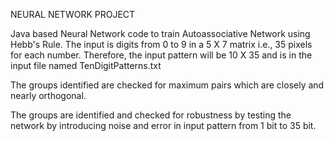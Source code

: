 NEURAL NETWORK PROJECT

Java based Neural Network code to train Autoassociative Network using Hebb's Rule. The input is digits from 0 to 9 in a 5 X 7 matrix i.e., 35 pixels for each number. Therefore, the input pattern will be 10 X 35 and is in the input file named TenDigitPatterns.txt

The groups identified are checked for maximum pairs which are closely and nearly orthogonal.

The groups are identified and checked for robustness by testing the network by introducing noise and error in input pattern from 1 bit to 35 bit.
